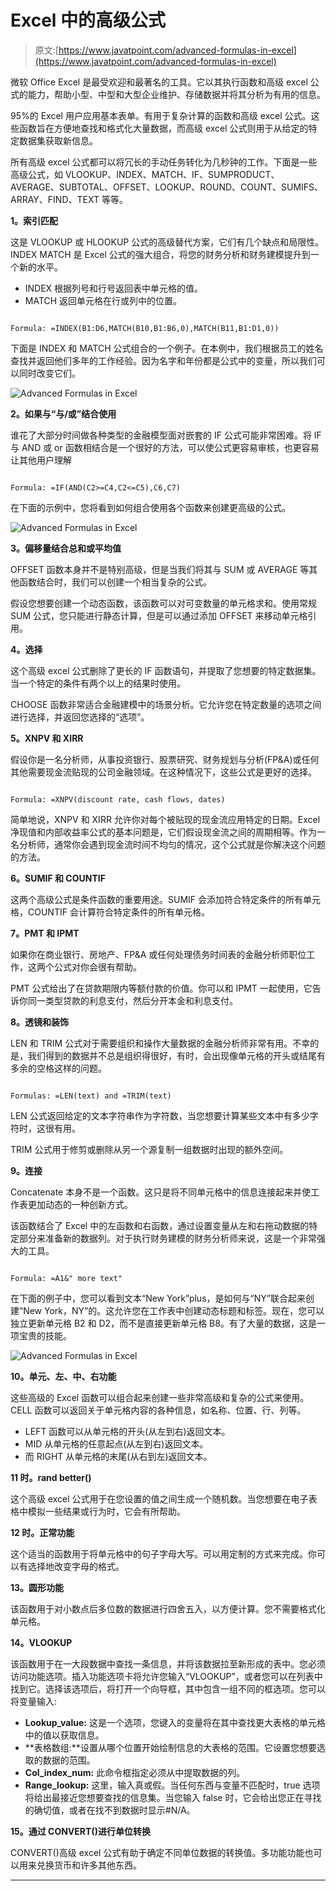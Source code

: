 # Excel 中的高级公式

> 原文:[https://www.javatpoint.com/advanced-formulas-in-excel](https://www.javatpoint.com/advanced-formulas-in-excel)

微软 Office Excel 是最受欢迎和最著名的工具。它以其执行函数和高级 excel 公式的能力，帮助小型、中型和大型企业维护、存储数据并将其分析为有用的信息。

95%的 Excel 用户应用基本表单。有用于复杂计算的函数和高级 excel 公式。这些函数旨在方便地查找和格式化大量数据，而高级 excel 公式则用于从给定的特定数据集获取新信息。

所有高级 excel 公式都可以将冗长的手动任务转化为几秒钟的工作。下面是一些高级公式，如 VLOOKUP、INDEX、MATCH、IF、SUMPRODUCT、AVERAGE、SUBTOTAL、OFFSET、LOOKUP、ROUND、COUNT、SUMIFS、ARRAY、FIND、TEXT 等等。

**1。索引匹配**

这是 VLOOKUP 或 HLOOKUP 公式的高级替代方案，它们有几个缺点和局限性。INDEX MATCH 是 Excel 公式的强大组合，将您的财务分析和财务建模提升到一个新的水平。

*   INDEX 根据列号和行号返回表中单元格的值。
*   MATCH 返回单元格在行或列中的位置。

```

Formula: =INDEX(B1:D6,MATCH(B10,B1:B6,0),MATCH(B11,B1:D1,0))

```

下面是 INDEX 和 MATCH 公式组合的一个例子。在本例中，我们根据员工的姓名查找并返回他们多年的工作经验。因为名字和年份都是公式中的变量，所以我们可以同时改变它们。

![Advanced Formulas in Excel](../Images/52869f80ac28f131bdd343b309b70a5d.png)

**2。如果与“与/或”结合使用**

谁花了大部分时间做各种类型的金融模型面对嵌套的 IF 公式可能非常困难。将 IF 与 AND 或 or 函数相结合是一个很好的方法，可以使公式更容易审核，也更容易让其他用户理解

```

Formula: =IF(AND(C2>=C4,C2<=C5),C6,C7)

```

在下面的示例中，您将看到如何组合使用各个函数来创建更高级的公式。

![Advanced Formulas in Excel](../Images/d17263478e2ce88f5c200b895a67ab71.png)

**3。偏移量结合总和或平均值**

OFFSET 函数本身并不是特别高级，但是当我们将其与 SUM 或 AVERAGE 等其他函数结合时，我们可以创建一个相当复杂的公式。

假设您想要创建一个动态函数，该函数可以对可变数量的单元格求和。使用常规 SUM 公式，您只能进行静态计算，但是可以通过添加 OFFSET 来移动单元格引用。

**4。选择**

这个高级 excel 公式删除了更长的 IF 函数语句，并提取了您想要的特定数据集。当一个特定的条件有两个以上的结果时使用。

CHOOSE 函数非常适合金融建模中的场景分析。它允许您在特定数量的选项之间进行选择，并返回您选择的“选项”。

**5。XNPV 和 XIRR**

假设你是一名分析师，从事投资银行、股票研究、财务规划与分析(FP&A)或任何其他需要现金流贴现的公司金融领域。在这种情况下，这些公式是更好的选择。

```

Formula: =XNPV(discount rate, cash flows, dates)

```

简单地说，XNPV 和 XIRR 允许你对每个被贴现的现金流应用特定的日期。Excel 净现值和内部收益率公式的基本问题是，它们假设现金流之间的周期相等。作为一名分析师，通常你会遇到现金流时间不均匀的情况，这个公式就是你解决这个问题的方法。

**6。SUMIF 和 COUNTIF**

这两个高级公式是条件函数的重要用途。SUMIF 会添加符合特定条件的所有单元格，COUNTIF 会计算符合特定条件的所有单元格。

**7。PMT 和 IPMT**

如果你在商业银行、房地产、FP&A 或任何处理债务时间表的金融分析师职位工作，这两个公式对你会很有帮助。

PMT 公式给出了在贷款期限内等额付款的价值。你可以和 IPMT 一起使用，它告诉你同一类型贷款的利息支付，然后分开本金和利息支付。

**8。透镜和装饰**

LEN 和 TRIM 公式对于需要组织和操作大量数据的金融分析师非常有用。不幸的是，我们得到的数据并不总是组织得很好，有时，会出现像单元格的开头或结尾有多余的空格这样的问题。

```

Formulas: =LEN(text) and =TRIM(text)

```

LEN 公式返回给定的文本字符串作为字符数，当您想要计算某些文本中有多少字符时，这很有用。

TRIM 公式用于修剪或删除从另一个源复制一组数据时出现的额外空间。

**9。连接**

Concatenate 本身不是一个函数。这只是将不同单元格中的信息连接起来并使工作表更加动态的一种创新方式。

该函数结合了 Excel 中的左函数和右函数，通过设置变量从左和右拖动数据的特定部分来准备新的数据列。对于执行财务建模的财务分析师来说，这是一个非常强大的工具。

```

Formula: =A1&" more text"

```

在下面的例子中，您可以看到文本“New York”plus，是如何与“NY”联合起来创建“New York，NY”的。这允许您在工作表中创建动态标题和标签。现在，您可以独立更新单元格 B2 和 D2，而不是直接更新单元格 B8。有了大量的数据，这是一项宝贵的技能。

![Advanced Formulas in Excel](../Images/6570395be6d8e9d65575d6932b65540d.png)

**10。单元、左、中、右功能**

这些高级的 Excel 函数可以组合起来创建一些非常高级和复杂的公式来使用。CELL 函数可以返回关于单元格内容的各种信息，如名称、位置、行、列等。

*   LEFT 函数可以从单元格的开头(从左到右)返回文本。
*   MID 从单元格的任意起点(从左到右)返回文本。
*   而 RIGHT 从单元格的末尾(从右到左)返回文本。

**11 时。rand better()**

这个高级 excel 公式用于在您设置的值之间生成一个随机数。当您想要在电子表格中模拟一些结果或行为时，它会有所帮助。

**12 时。正常功能**

这个适当的函数用于将单元格中的句子字母大写。可以用定制的方式来完成。你可以有选择地改变字母的格式。

**13。圆形功能**

该函数用于对小数点后多位数的数据进行四舍五入，以方便计算。您不需要格式化单元格。

**14。VLOOKUP**

该函数用于在一大段数据中查找一条信息，并将该数据拉至新形成的表中。您必须访问功能选项。插入功能选项卡将允许您输入“VLOOKUP”，或者您可以在列表中找到它。选择该选项后，将打开一个向导框，其中包含一组不同的框选项。您可以将变量输入:

*   **Lookup_value:** 这是一个选项，您键入的变量将在其中查找更大表格的单元格中的值以获取信息。
*   **表格数组:**设置从哪个位置开始绘制信息的大表格的范围。它设置您想要选取的数据的范围。
*   **Col_index_num:** 此命令框指定必须从中提取数据的列。
*   **Range_lookup:** 这里，输入真或假。当任何东西与变量不匹配时，true 选项将给出最接近您想要查找的信息集。当您输入 false 时，它会给出您正在寻找的确切值，或者在找不到数据时显示#N/A。

**15。通过 CONVERT()进行单位转换**

CONVERT()高级 excel 公式有助于确定不同单位数据的转换值。多功能功能也可以用来兑换货币和许多其他东西。

* * *
